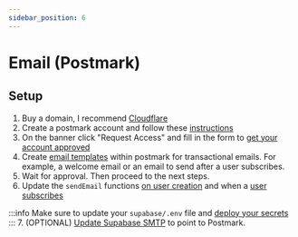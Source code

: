 ```yaml
---
sidebar_position: 6
---
```

# Email (Postmark)

## Setup

1. Buy a domain, I recommend [Cloudflare](https://developers.cloudflare.com/registrar/get-started/register-domain/)
2. Create a postmark account and follow these [instructions](https://postmarkapp.com/support/article/1002-getting-started-with-postmark)
3. On the banner click "Request Access" and fill in the form to [get your account approved ](https://postmarkapp.com/support/article/1084-how-does-the-account-approval-process-work)
4. Create [email templates](https://postmarkapp.com/support/article/786-using-a-postmark-starter-template) within postmark for transactional emails. For example, a welcome email or an email to send after a user subscribes.
5. Wait for approval. Then proceed to the next steps.
6. Update the `sendEmail` functions [on user creation](https://github.com/devtodollars/flutter-supabase-production-template/blob/main/supabase/functions/on\_user\_modify/index.ts#L19) and when a [user subscribes](https://github.com/devtodollars/flutter-supabase-production-template/blob/main/supabase/functions/stripe\_webhook/index.ts#L111)

:::info
Make sure to update your `supabase/.env` file and [deploy your secrets](supabase/common-commands.md)
:::
7. (OPTIONAL) [Update Supabase SMTP](https://supabase.com/docs/guides/auth/auth-smtp) to point to Postmark.



